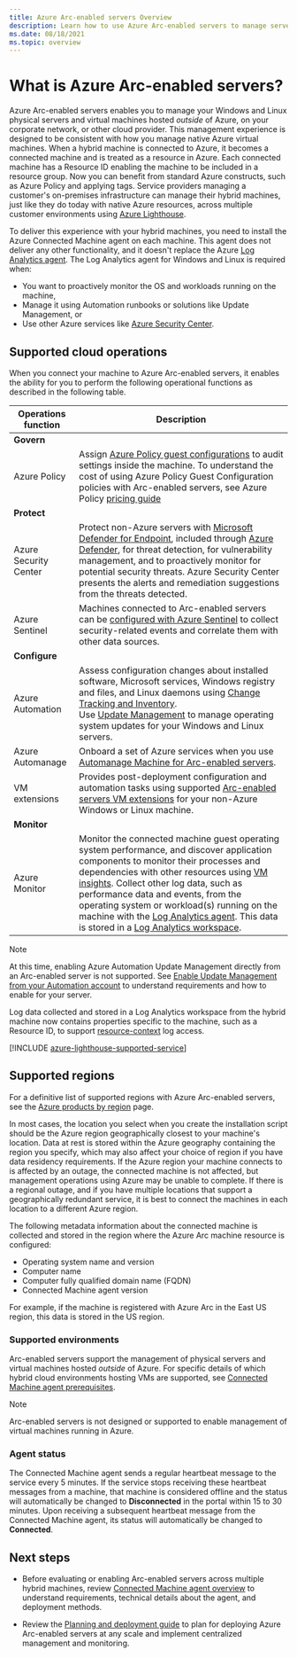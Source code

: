 ```yaml
---
title: Azure Arc-enabled servers Overview
description: Learn how to use Azure Arc-enabled servers to manage servers hosted outside of Azure like an Azure resource.
ms.date: 08/18/2021
ms.topic: overview
---
```


# What is Azure Arc-enabled servers?

Azure Arc-enabled servers enables you to manage your Windows and Linux physical servers and virtual machines hosted *outside* of Azure, on your corporate network, or other cloud provider. This management experience is designed to be consistent with how you manage native Azure virtual machines. When a hybrid machine is connected to Azure, it becomes a connected machine and is treated as a resource in Azure. Each connected machine has a Resource ID enabling the machine to be included in a resource group. Now you can benefit from standard Azure constructs, such as Azure Policy and applying tags. Service providers managing a customer's on-premises infrastructure can manage their hybrid machines, just like they do today with native Azure resources, across multiple customer environments using [Azure Lighthouse](../../lighthouse/how-to/manage-hybrid-infrastructure-arc.md).

To deliver this experience with your hybrid machines, you need to install the Azure Connected Machine agent on each machine. This agent does not deliver any other functionality, and it doesn't replace the Azure [Log Analytics agent](../../azure-monitor/agents/log-analytics-agent.md). The Log Analytics agent for Windows and Linux is required when:

* You want to proactively monitor the OS and workloads running on the machine,
* Manage it using Automation runbooks or solutions like Update Management, or
* Use other Azure services like [Azure Security Center](../../security-center/security-center-introduction.md).

## Supported cloud operations 

When you connect your machine to Azure Arc-enabled servers, it enables the ability for you to perform the following operational functions as described in the following table.

|Operations function |Description | 
|--------------------|------------|
|**Govern** ||
| Azure Policy |Assign [Azure Policy guest configurations](../../governance/policy/concepts/guest-configuration.md) to audit settings inside the machine. To understand the cost of using Azure Policy Guest Configuration policies with Arc-enabled servers, see Azure Policy [pricing guide](https://azure.microsoft.com/pricing/details/azure-policy/)|
|**Protect** ||
| Azure Security Center | Protect non-Azure servers with [Microsoft Defender for Endpoint](/microsoft-365/security/endpoint-defender), included through [Azure Defender](../../security-center/defender-for-servers-introduction.md), for threat detection, for vulnerability management, and to proactively monitor for potential security threats. Azure Security Center presents the alerts and remediation suggestions from the threats detected. |
| Azure Sentinel | Machines connected to Arc-enabled servers can be [configured with Azure Sentinel](scenario-onboard-azure-sentinel.md) to collect security-related events and correlate them with other data sources. |
|**Configure** ||
| Azure Automation |Assess configuration changes about installed software, Microsoft services, Windows registry and files, and Linux daemons using [Change Tracking and Inventory](../../automation/change-tracking/overview.md).<br> Use [Update Management](../../automation/update-management/overview.md) to manage operating system updates for your Windows and Linux servers. |
| Azure Automanage | Onboard a set of Azure services when you use [Automanage Machine for Arc-enabled servers](../../automanage/automanage-arc.md). |
| VM extensions | Provides post-deployment configuration and automation tasks using supported [Arc-enabled servers VM extensions](manage-vm-extensions.md) for your non-Azure Windows or Linux machine. |
|**Monitor**|
| Azure Monitor | Monitor the connected machine guest operating system performance, and discover application components to monitor their processes and dependencies with other resources using [VM insights](../../azure-monitor/vm/vminsights-overview.md). Collect other log data, such as performance data and events, from the operating system or workload(s) running on the machine with the [Log Analytics agent](../../azure-monitor/agents/agents-overview.md#log-analytics-agent). This data is stored in a [Log Analytics workspace](../../azure-monitor/logs/design-logs-deployment.md). |

> [!NOTE]
> At this time, enabling Azure Automation Update Management directly from an Arc-enabled server is not supported. See [Enable Update Management from your Automation account](../../automation/update-management/enable-from-automation-account.md) to understand requirements and how to enable for your server.

Log data collected and stored in a Log Analytics workspace from the hybrid machine now contains properties specific to the machine, such as a Resource ID, to support [resource-context](../../azure-monitor/logs/design-logs-deployment.md#access-mode) log access.

[!INCLUDE [azure-lighthouse-supported-service](../../../includes/azure-lighthouse-supported-service.md)]

## Supported regions

For a definitive list of supported regions with Azure Arc-enabled servers, see the [Azure products by region](https://azure.microsoft.com/global-infrastructure/services/?products=azure-arc) page.

In most cases, the location you select when you create the installation script should be the Azure region geographically closest to your machine's location. Data at rest is stored within the Azure geography containing the region you specify, which may also affect your choice of region if you have data residency requirements. If the Azure region your machine connects to is affected by an outage, the connected machine is not affected, but management operations using Azure may be unable to complete. If there is a regional outage, and if you have multiple locations that support a geographically redundant service, it is best to connect the machines in each location to a different Azure region.

The following metadata information about the connected machine is collected and stored in the region where the Azure Arc machine resource is configured:

- Operating system name and version
- Computer name
- Computer fully qualified domain name (FQDN)
- Connected Machine agent version

For example, if the machine is registered with Azure Arc in the East US region, this data is stored in the US region.

### Supported environments

Arc-enabled servers support the management of physical servers and virtual machines hosted *outside* of Azure. For specific details of which hybrid cloud environments hosting VMs are supported, see [Connected Machine agent prerequisites](agent-overview.md#supported-environments).

> [!NOTE]
> Arc-enabled servers is not designed or supported to enable management of virtual machines running in Azure.

### Agent status

The Connected Machine agent sends a regular heartbeat message to the service every 5 minutes. If the service stops receiving these heartbeat messages from a machine, that machine is considered offline and the status will automatically be changed to **Disconnected** in the portal within 15 to 30 minutes. Upon receiving a subsequent heartbeat message from the Connected Machine agent, its status will automatically be changed to **Connected**.

## Next steps

* Before evaluating or enabling Arc-enabled servers across multiple hybrid machines, review [Connected Machine agent overview](agent-overview.md) to understand requirements, technical details about the agent, and deployment methods.

* Review the [Planning and deployment guide](plan-at-scale-deployment.md) to plan for deploying Azure Arc-enabled servers at any scale and implement centralized management and monitoring.
